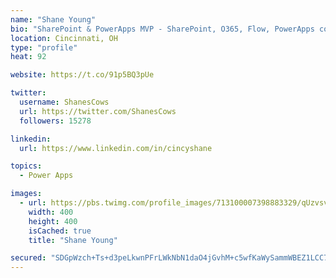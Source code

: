 ```yaml
---
name: "Shane Young"
bio: "SharePoint & PowerApps MVP - SharePoint, O365, Flow, PowerApps consulting? @PowerApps911 | Pure Snark? You found it."
location: Cincinnati, OH
type: "profile"
heat: 92

website: https://t.co/91p5BQ3pUe

twitter:
  username: ShanesCows
  url: https://twitter.com/ShanesCows
  followers: 15278

linkedin:
  url: https://www.linkedin.com/in/cincyshane

topics:
  - Power Apps

images:
  - url: https://pbs.twimg.com/profile_images/713100007398883329/qUzvsvQ3_400x400.jpg
    width: 400
    height: 400
    isCached: true
    title: "Shane Young"

secured: "SDGpWzch+Ts+d3peLkwnPFrLWkNbN1daO4jGvhM+c5wfKaWySammWBEZ1LCC7/osZU8LYp8q363eM5ymE/8Kw20MwXUnbciOGFqH3XScP90ZfEcKySFlLMMAU1iaggs6Nat8S+PFaQcdNcGRyljynEMmk980GQg6/Ed2hI/5+U1iYT5UlglnfR28yQnuw90MU9IsMd3r8/HbDI/vHc5bVDaNnOGk4jj4t7vA7soMVGJLKhgPUERQJW3Zwm/+4SepGmRRvq9jQFUD95cZUnKGU+yXsn5ATtqLnNg+4OLUNU2yUSUvDgN0aKiORo6wGIlEqhOXLW5pEb7KrZ9r1Sy+u2R7ajCxxCOvuSLnwHzHCKUtDkP6fEsPJcTi7kcyE1dL+5UeHgV+zK0YQnfadape4XrgJtamOZU6Len44+MhI18=;A1lbggq7h8Mva15CoNtpRg=="
---
```


